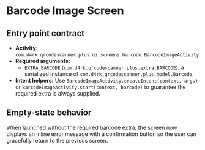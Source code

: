 # Barcode Image Screen

## Entry point contract

- **Activity:** `com.d4rk.qrcodescanner.plus.ui.screens.barcode.BarcodeImageActivity`
- **Required arguments:**
  - `EXTRA_BARCODE` (`com.d4rk.qrcodescanner.plus.extra.BARCODE`): a serialized instance of `com.d4rk.qrcodescanner.plus.model.Barcode`.
- **Intent helpers:** Use `BarcodeImageActivity.createIntent(context, args)` or `BarcodeImageActivity.start(context, barcode)` to guarantee the required extra is always supplied.

## Empty-state behavior

When launched without the required barcode extra, the screen now displays an inline error message with a confirmation button so the user can gracefully return to the previous screen.


